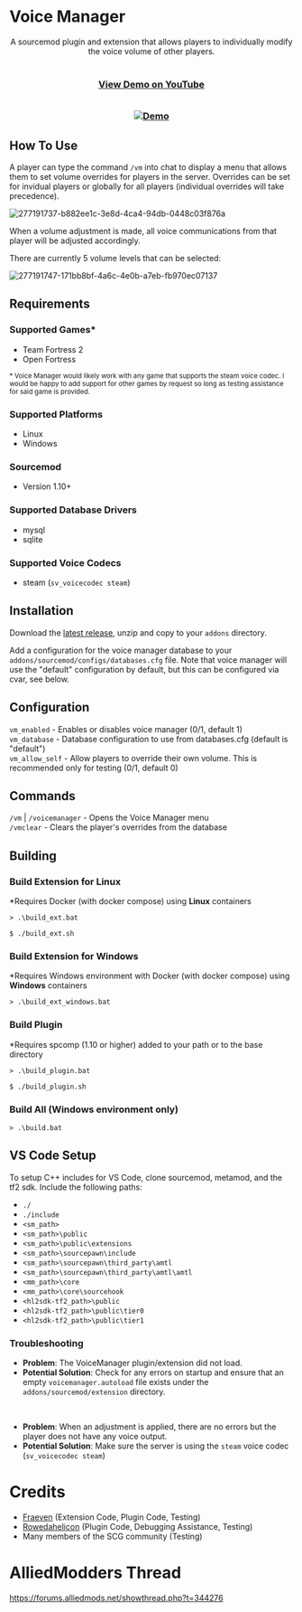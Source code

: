 # Voice Manager

<div align="center">
  A sourcemod plugin and extension that allows players to individually modify the voice volume of other players. 
  </br>
  </br>
  <h3><a href=https://youtu.be/5lFNonAkXDQ>View Demo on YouTube</a>
  </br>
  </br>
  	
  [![Demo](https://i3.ytimg.com/vi/5lFNonAkXDQ/maxresdefault.jpg)](https://youtu.be/5lFNonAkXDQ "Voice Manager Sourcemod Extension and Plugin Demo")
  </h3>
</div>

## How To Use
A player can type the command `/vm` into chat to display a menu that allows them to set volume overrides for players in the server. Overrides can be set for invidual players or globally for all players (individual overrides will take precedence).

![277191737-b882ee1c-3e8d-4ca4-94db-0448c03f876a](https://github.com/SouthernCrossGaming/voicemanager/assets/20617130/be666240-5ae6-42d3-9073-d8ebdb23d9ac)

When a volume adjustment is made, all voice communications from that player will be adjusted accordingly.

There are currently 5 volume levels that can be selected:

![277191747-171bb8bf-4a6c-4e0b-a7eb-fb970ec07137](https://github.com/SouthernCrossGaming/voicemanager/assets/20617130/66ae51c2-fb66-4315-8a07-16052b76a2fa)

## Requirements

### Supported Games*
- Team Fortress 2
- Open Fortress

<sub>* Voice Manager would likely work with any game that supports the steam voice codec. I would be happy to add support for other games by request so long as testing assistance for said game is provided.</sub>

### Supported Platforms
- Linux
- Windows

### Sourcemod
- Version 1.10+

### Supported Database Drivers
- mysql
- sqlite
  
### Supported Voice Codecs
- steam (`sv_voicecodec steam`)

## Installation
Download the [latest release](https://github.com/SouthernCrossGaming/voicemanager/releases/latest/download/voicemanager.zip), unzip and copy to your `addons` directory.

Add a configuration for the voice manager database to your `addons/sourcemod/configs/databases.cfg` file. Note that voice manager will use the "default" configuration by default, but this can be configured via cvar, see below.

## Configuration
`vm_enabled` - Enables or disables voice manager (0/1, default 1)  
`vm_database` - Database configuration to use from databases.cfg (default is "default")  
`vm_allow_self` - Allow players to override their own volume. This is recommended only for testing (0/1, default 0) 

## Commands
`/vm` | `/voicemanager` - Opens the Voice Manager menu  
`/vmclear` - Clears the player's overrides from the database

## Building

### Build Extension for Linux

*Requires Docker (with docker compose) using <b>Linux</b> containers
```
> .\build_ext.bat
```
```
$ ./build_ext.sh
```

### Build Extension for Windows

*Requires Windows environment with Docker (with docker compose) using <b>Windows</b> containers
```
> .\build_ext_windows.bat
```

### Build Plugin
*Requires spcomp (1.10 or higher) added to your path or to the base directory
```
> .\build_plugin.bat
```
```
$ ./build_plugin.sh
```

### Build All (Windows environment only)
```
> .\build.bat
```

## VS Code Setup
To setup C++ includes for VS Code, clone sourcemod, metamod, and the tf2 sdk. Include the following paths:
- `./`
- `./include`
- `<sm_path>`
- `<sm_path>\public`
- `<sm_path>\public\extensions`
- `<sm_path>\sourcepawn\include`
- `<sm_path>\sourcepawn\third_party\amtl`
- `<sm_path>\sourcepawn\third_party\amtl\amtl`
- `<mm_path>\core`
- `<mm_path>\core\sourcehook`
- `<hl2sdk-tf2_path>\public`
- `<hl2sdk-tf2_path>\public\tier0`
- `<hl2sdk-tf2_path>\public\tier1`

### Troubleshooting
- <b>Problem</b>: The VoiceManager plugin/extension did not load.
- <b>Potential Solution</b>: Check for any errors on startup and ensure that an empty `voicemanager.autoload` file exists under the `addons/sourcemod/extension` directory.

</br>

* <b>Problem</b>: When an adjustment is applied, there are no errors but the player does not have any voice output.  
* <b>Potential Solution</b>: Make sure the server is using the `steam` voice codec (`sv_voicecodec steam`)

# Credits
- [Fraeven](https://fraeven.dev) (Extension Code, Plugin Code, Testing)
- [Rowedahelicon](https://rowdythecrux.dev) (Plugin Code, Debugging Assistance, Testing)
- Many members of the SCG community (Testing)

# AlliedModders Thread
https://forums.alliedmods.net/showthread.php?t=344276
